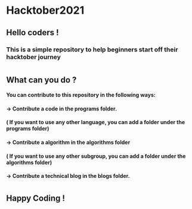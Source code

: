 # Hacktober2021

## Hello coders !
### This is a simple repository to help beginners start off their hacktober journey
#  
## What can you do ?
#### You can contribute to this repository in the following ways:
#### -> Contribute a code in the programs folder. 
####   ( If you want to use any other language, you can add a folder under the programs folder) 
#### -> Contribute a algorithm in the algorithms folder
####   ( If you want to use any other subgroup, you can add a folder under the algorithms folder) 
#### -> Contribute a technical blog in the blogs folder.
#  
## Happy Coding !
